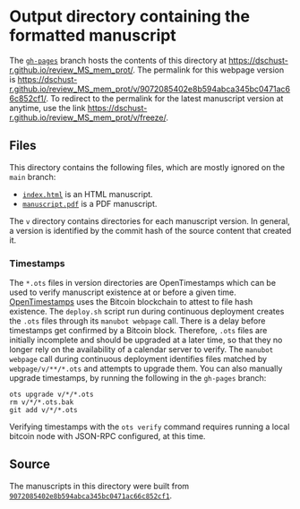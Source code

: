 # Output directory containing the formatted manuscript

The [`gh-pages`](https://github.com/dschust-r/review_MS_mem_prot/tree/gh-pages) branch hosts the contents of this directory at <https://dschust-r.github.io/review_MS_mem_prot/>.
The permalink for this webpage version is <https://dschust-r.github.io/review_MS_mem_prot/v/9072085402e8b594abca345bc0471ac66c852cf1/>.
To redirect to the permalink for the latest manuscript version at anytime, use the link <https://dschust-r.github.io/review_MS_mem_prot/v/freeze/>.

## Files

This directory contains the following files, which are mostly ignored on the `main` branch:

+ [`index.html`](index.html) is an HTML manuscript.
+ [`manuscript.pdf`](manuscript.pdf) is a PDF manuscript.

The `v` directory contains directories for each manuscript version.
In general, a version is identified by the commit hash of the source content that created it.

### Timestamps

The `*.ots` files in version directories are OpenTimestamps which can be used to verify manuscript existence at or before a given time.
[OpenTimestamps](https://opentimestamps.org/) uses the Bitcoin blockchain to attest to file hash existence.
The `deploy.sh` script run during continuous deployment creates the `.ots` files through its `manubot webpage` call.
There is a delay before timestamps get confirmed by a Bitcoin block.
Therefore, `.ots` files are initially incomplete and should be upgraded at a later time, so that they no longer rely on the availability of a calendar server to verify.
The `manubot webpage` call during continuous deployment identifies files matched by `webpage/v/**/*.ots` and attempts to upgrade them.
You can also manually upgrade timestamps, by running the following in the `gh-pages` branch:

```shell
ots upgrade v/*/*.ots
rm v/*/*.ots.bak
git add v/*/*.ots
```

Verifying timestamps with the `ots verify` command requires running a local bitcoin node with JSON-RPC configured, at this time.

## Source

The manuscripts in this directory were built from
[`9072085402e8b594abca345bc0471ac66c852cf1`](https://github.com/dschust-r/review_MS_mem_prot/commit/9072085402e8b594abca345bc0471ac66c852cf1).
